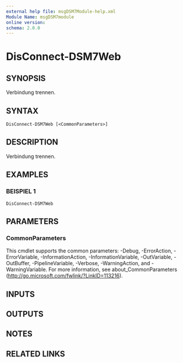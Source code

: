 ```yaml
---
external help file: msgDSM7Module-help.xml
Module Name: msgDSM7module
online version:
schema: 2.0.0
---
```


# DisConnect-DSM7Web

## SYNOPSIS
Verbindung trennen.

## SYNTAX

```
DisConnect-DSM7Web [<CommonParameters>]
```

## DESCRIPTION
Verbindung trennen.

## EXAMPLES

### BEISPIEL 1
```
DisConnect-DSM7Web
```

## PARAMETERS

### CommonParameters
This cmdlet supports the common parameters: -Debug, -ErrorAction, -ErrorVariable, -InformationAction, -InformationVariable, -OutVariable, -OutBuffer, -PipelineVariable, -Verbose, -WarningAction, and -WarningVariable. For more information, see about_CommonParameters (http://go.microsoft.com/fwlink/?LinkID=113216).

## INPUTS

## OUTPUTS

## NOTES

## RELATED LINKS
